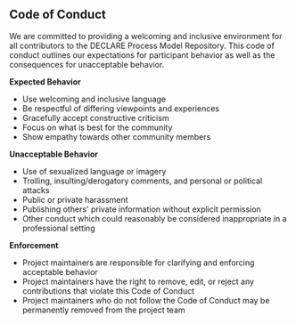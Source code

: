 ## Code of Conduct

We are committed to providing a welcoming and inclusive environment for all contributors to the DECLARE Process Model Repository. This code of conduct outlines our expectations for participant behavior as well as the consequences for unacceptable behavior.

**Expected Behavior**
- Use welcoming and inclusive language
- Be respectful of differing viewpoints and experiences 
- Gracefully accept constructive criticism
- Focus on what is best for the community
- Show empathy towards other community members

**Unacceptable Behavior**
- Use of sexualized language or imagery
- Trolling, insulting/derogatory comments, and personal or political attacks
- Public or private harassment
- Publishing others' private information without explicit permission
- Other conduct which could reasonably be considered inappropriate in a professional setting

**Enforcement**
- Project maintainers are responsible for clarifying and enforcing acceptable behavior
- Project maintainers have the right to remove, edit, or reject any contributions that violate this Code of Conduct
- Project maintainers who do not follow the Code of Conduct may be permanently removed from the project team

